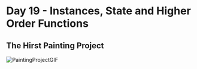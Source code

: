 # Day 19 - Instances, State and Higher Order Functions

## The Hirst Painting Project
![PaintingProjectGIF](PaintingProjectGIF.gif)

